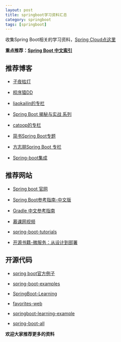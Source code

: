 ```yaml
---
layout: post
title: springboot学习资料汇总
category: springboot
tags: [springboot]
---
```


收集Spring Boot相关的学习资料，[Spring Cloud点这里](https://ziyekudeng.github.io/springcloud/2016/12/30/springcloud-collect.html)


**重点推荐：[Spring Boot 中文索引](http://springboot.fun/)**


## 推荐博客


- [子夜枯灯](https://ziyekudeng.github.io/spring-boot.html)

- [程序猿DD](http://blog.didispace.com/categories/Spring-Boot/) 

- [liaokailin的专栏](http://blog.csdn.net/liaokailin/article/category/5765237)

- [Spring Boot 揭秘与实战 系列](http://blog.720ui.com/columns/springboot_all/)

- [catoop的专栏](http://blog.csdn.net/column/details/spring-boot.html)

- [简书Spring Boot专题](http://www.jianshu.com/c/f0cf6eae1754)

- [方志朋Spring Boot 专栏](http://blog.csdn.net/column/details/15397.html)

- [Spring-boot集成](http://lihao312.iteye.com/)


## 推荐网站

- [Spring boot 官网](http://projects.spring.io/spring-boot/)

- [Spring Boot参考指南-中文版](https://qbgbook.gitbooks.io/spring-boot-reference-guide-zh/content/)

- [Gradle 中文参考指南](https://dongchuan.gitbooks.io/gradle-user-guide-/content/tutorials/)

- [慕课网视频](http://www.imooc.com/learn/767)

- [spring-boot-tutorials](http://www.mkyong.com/tutorials/spring-boot-tutorials/)  

- [开源书籍-微服务：从设计到部署](https://github.com/oopsguy/microservices-from-design-to-deployment-chinese)  


## 开源代码

- [spring boot官方例子](https://github.com/spring-projects/spring-boot/tree/master/spring-boot-samples)

- [spring-boot-examples](https://github.com/ityouknow/spring-boot-examples)

- [SpringBoot-Learning](https://github.com/dyc87112/SpringBoot-Learning)

- [favorites-web](https://github.com/cloudfavorites/favorites-web)

- [springboot-learning-example](https://github.com/JeffLi1993/springboot-learning-example)

- [spring-boot-all](https://github.com/leelance/spring-boot-all)







**欢迎大家推荐更多的资料**
